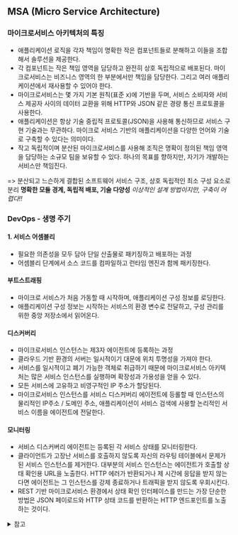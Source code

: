 ## MSA (Micro Service Architecture) 

### 마이크로서비스 아키텍처의 특징
- 애플리케이션 로직을 각자 책임이 명확한 작은 컴포넌트들로 분해하고 이들을 조합해서 솔루션을 제공한다.
- 각 컴포넌트는 작은 책임 영역을 담당하고 완전히 상호 독립적으로 배포된다. 마이크로서비스는 비즈니스 영역의 한 부분에서만 책임을 담당한다. 그리고 여러 애플리케이션에서 재사용할 수 있어야 한다.
- 마이크로서비스는 몇 가지 기본 원칙(표준 x)에 기반을 두며, 서비스 소비자와 서비스 제공자 사이의 데이터 교환을 위해 HTTP와 JSON 같은 경량 통신 프로토콜을 사용한다.
- 애플리케이션은 항상 기술 중립적 프로토콜(JSON)을 사용해 통신하므로 서비스 구현 기술과는 무관하다. 마이크로 서비스 기반의 애플리케이션을 다양한 언어와 기술로 구축할 수 있다는 의미이다.
- 작고 독립적이며 분산된 마이크로서비스를 사용해 조직은 명확이 정의된 책임 영역을 담당하는 소규모 팀을 보유할 수 있다. 하나의 목표를 향하지만, 자기가 개발하는 서비스만 책임진다.

=> 분산되고 느슨하게 결합된 소프트웨어 서비스 구조, 상호 독립적인 최소 구성 요소로 분리
**명확한 모듈 경계, 독립적 배포, 기술 다양성**
_이상적인 설계 방법이지만, 구축이 어렵다!!_

### DevOps - 생명 주기

#### 1. 서비스 어셈블리
- 필요한 의존성을 모두 담아 단일 산출물로 패키징하고 배포하는 과정
- 어셈블리 단계에서 소스 코드를 컴파일하고 런타임 엔진과 함께 패키징한다.

#### 부트스트래핑
- 마이크로 서비스가 처음 가동할 때 시작하며, 애플리케이션 구성 정보를 로딩한다.
- 애플리케이션 구성 정보는 시작하는 서비스의 환경 변수로 전달하고, 구성 관리를 위한 중앙 저장소에서 읽어온다.

#### 디스커버리
- 마이크로서비스 인스턴스는 제3자 에이전트에 등록하는 과정
- 클라우드 기반 환경의 서버는 일시적이기 대문에 위치 투명성을 가져야 한다.
- 서비스를 일시적이고 폐기 가능한 객체로 취급하기 때문에 마이크로서비스 아키텍처는 많은 서비스 인스턴스를 실행하며 확장성과 가용성을 얻을 수 있다.
- 모든 서비스에 고유하고 비영구적인 IP 주소가 할당된다.
- 마이크로서비스 인스턴스를 서비스 디스커버리 에이전트에 등롤할 때 인스턴스의 물리적인 IP주소 / 도메인 주소, 애플리케이션이 서비스 검색에 사용할 논리적인 서비스 이름을 에이전트에 전달한다.

#### 모니터링
- 서비스 디스커버리 에이전트는 등록된 각 서비스 상태를 모니터링한다.
- 클라이언트가 고장난 서비스를 호출하지 않도록 자신의 라우팅 테이블에서 문제가 된 서비스 인스턴스를 제거한다.
대부분의 서비스 인스턴스는 에이전트가 호출할 상태 확인용 URL을 노출한다. HTTP 에러가 반환되거나 제 시간에 응답을 받지 않는다면 에이전트는 그 인스턴스를 강제 종료하거나 트래픽을 받지 않도록 우회시킨다.
- REST 기반 마이크로서비스 환경에서 상태 확인 인터페이스를 만드는 가장 단순한 방법은 JSON 페이로드와 HTTP 상태 코드를 반환하는 HTTP 엔드포인트를 노출하는 것이다.

<details>
<summary>참고</summary>

- 스프링 마이크로서비스 코딩 공작소


</details>